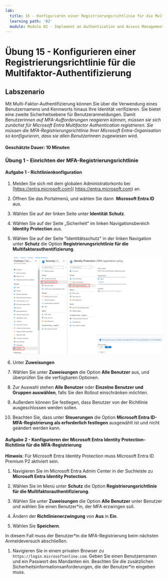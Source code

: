 ```yaml
---
lab:
  title: 15 - Konfigurieren einer Registrierungsrichtlinie für die Multifaktor-Authentifizierung
  learning path: '02'
  module: Module 02 - Implement an Authentication and Access Management Solution
---
```


# Übung 15 - Konfigurieren einer Registrierungsrichtlinie für die Multifaktor-Authentifizierung

## Labszenario

Mit Multi-Faktor-Authentifizierung können Sie über die Verwendung eines Benutzernamens und Kennworts hinaus Ihre Identität verifizieren. Sie bietet eine zweite Sicherheitsebene für Benutzeranmeldungen. Damit Benutzer*innen auf MFA-Aufforderungen reagieren können, müssen sie sich zunächst für Microsoft Entra Multifactor Authentication registrieren. Sie müssen die MFA-Registrierungsrichtlinie Ihrer Microsoft Entra-Organisation so konfigurieren, dass sie allen Benutzer*innen zugewiesen wird.

#### Geschätzte Dauer: 10 Minuten

### Übung 1 - Einrichten der MFA-Registrierungsrichtlinie

#### Aufgabe 1 - Richtlinienkonfiguration

1. Melden Sie sich mit dem globalen Administratorkonto bei [https://entra.microsoft.com]( https://entra.microsoft.com) an.

2. Öffnen Sie das Portalmenü, und wählen Sie dann  **Microsoft Entra ID** aus.

3. Wählen Sie auf der linken Seite unter **Identität** **Schutz**.

4. Wählen Sie auf der Seite „Sicherheit“ im linken Navigationsbereich **Identity Protection** aus.

5. Wählen Sie auf der Seite "Identitätsschutz" in der linken Navigation unter **Schutz** die Option **Registrierungsrichtlinie für die Multifaktorauthentifizierung**.

    ![Screenshot der Seite „MFA-Registrierungsrichtlinie“ mit hervorgehobenem Auswahlpfad](./media/lp2-mod4-browse-to-mfa-registration-policy.png)

6. Unter **Zuweisungen**

7. Wählen Sie unter **Zuweisungen** die Option **Alle Benutzer** aus, und überprüfen Sie die verfügbaren Optionen.

8. Zur Auswahl stehen **Alle Benutzer** oder **Einzelne Benutzer und Gruppen auswählen**, falls Sie den Rollout einschränken möchten.

9. Außerdem können Sie festlegen, dass Benutzer von der Richtlinie ausgeschlossen werden sollen.

10. Beachten Sie, dass unter **Steuerungen** die Option **Microsoft Entra ID-MFA-Registrierung als erforderlich festlegen** ausgewählt ist und nicht geändert werden kann.


#### Aufgabe 2 - Konfigurieren der Microsoft Entra Identity Protection-Richtlinie für die MFA-Registrierung

**Hinweis**: Für Microsoft Entra Identity Protection muss Microsoft Entra ID Premium P2 aktiviert sein. 

1. Navigieren Sie im Microsoft Entra Admin Center in der Suchleiste zu **Microsoft Entra Identity Protection**.

1. Wählen Sie im Menü unter **Schutz** die Option **Registrierungsrichtlinie für die Multifaktorauthentifizierung**.

1. Wählen Sie unter **Zuweisungen** die Option **Alle Benutzer** unter Benutzer und wählen Sie einen Benutzer*in, der MFA erzwingen soll.

1. Ändern der **Richtlinienerzwingung** von **Aus** in **Ein**.

1. Wählen Sie **Speichern**.

In diesem Fall muss der Benutzer*in die MFA-Registrierung beim nächsten Anmeldeversuch abschließen.

1. Navigieren Sie in einem privaten Browser zu `https://login.microsoftonline.com`. Geben Sie einen Benutzernamen und ein Passwort des Mandanten ein.  Beachten Sie die zusätzlichen Sicherheitsinformationsanforderungen, die der Benutzer*in eingeben muss.
